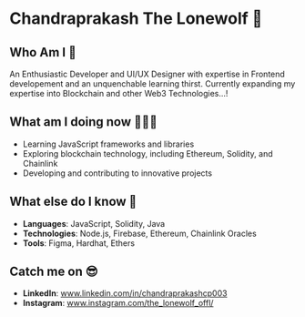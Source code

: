 # Chandraprakash The Lonewolf 🐺
## Who Am I 🧐

An Enthusiastic Developer and UI/UX Designer with expertise in Frontend developement and an unquenchable learning thirst. Currently expanding my expertise into Blockchain and other Web3 Technologies...!

## What am I doing now 👨🏻‍💻

- Learning JavaScript frameworks and libraries
- Exploring blockchain technology, including Ethereum, Solidity, and Chainlink
- Developing and contributing to innovative projects

## What else do I know 🧠

- **Languages**: JavaScript, Solidity, Java
- **Technologies**: Node.js, Firebase, Ethereum, Chainlink Oracles
- **Tools**: Figma, Hardhat, Ethers

## Catch me on 😎

- **LinkedIn**: www.linkedin.com/in/chandraprakashcp003
- **Instagram**: www.instagram.com/the_lonewolf_offl/
